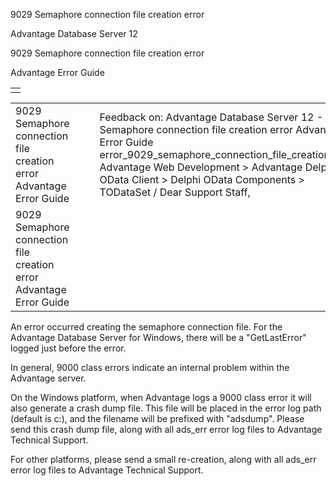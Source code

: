 9029 Semaphore connection file creation error




Advantage Database Server 12  

9029 Semaphore connection file creation error

Advantage Error Guide

|  |
| --- |
|  |

|  |  |  |  |  |
| --- | --- | --- | --- | --- |
| 9029 Semaphore connection file creation error  Advantage Error Guide |  |  | Feedback on: Advantage Database Server 12 - 9029 Semaphore connection file creation error Advantage Error Guide error\_9029\_semaphore\_connection\_file\_creation\_error Advantage Web Development > Advantage Delphi OData Client > Delphi OData Components > TODataSet / Dear Support Staff, |  |
| 9029 Semaphore connection file creation error  Advantage Error Guide |  |  |  |  |

An error occurred creating the semaphore connection file. For the Advantage Database Server for Windows, there will be a "GetLastError" logged just before the error.

In general, 9000 class errors indicate an internal problem within the Advantage server.

On the Windows platform, when Advantage logs a 9000 class error it will also generate a crash dump file. This file will be placed in the error log path (default is c:\), and the filename will be prefixed with "adsdump". Please send this crash dump file, along with all ads\_err error log files to Advantage Technical Support.

For other platforms, please send a small re-creation, along with all ads\_err error log files to Advantage Technical Support.
